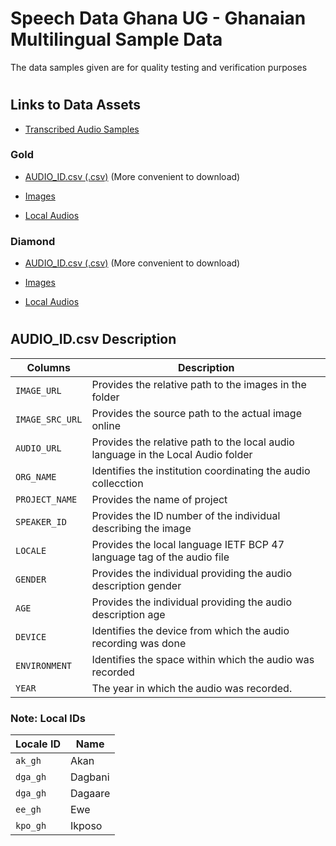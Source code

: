 # Speech Data Ghana UG - Ghanaian Multilingual Sample Data
The data samples given are for quality testing and verification purposes 

#
## Links to Data Assets 

+ [Transcribed Audio Samples](https://ugedugh-my.sharepoint.com/:f:/g/personal/speechdata_ug_edu_gh/Ejb6UHk-E7VOlvccvCWel44BhcSvTnEDh3FBGNtlZBy8kA?e=bLaHaF)

### Gold

* [AUDIO_ID.csv (.csv)](https://www.dropbox.com/scl/fi/jjyi4bcu45m40a1hsre2y/waxal-project-data.xlsx?rlkey=rhzxjwve0pea1xsfsx13fejvo&dl=0) (More convenient to download)

* [Images](https://www.dropbox.com/scl/fo/0v9sbymx0k39z847x2kz6/h?rlkey=zx4uz6qmfmmict21ye96nscu1&dl=0) 

*   [Local Audios](https://www.dropbox.com/scl/fo/5x30m6t9wmbhpta2a1d0h/h?rlkey=qzi8l6kr6ni5nqke69ds3ylun&dl=0)

### Diamond 

* [AUDIO_ID.csv (.csv)]() (More convenient to download)

* [Images]() 

*   [Local Audios]()

#

## AUDIO_ID.csv Description
| Columns | Description |
| --- | --- |
| `IMAGE_URL` | Provides the relative path to the images in the folder          |
| `IMAGE_SRC_URL` | Provides the source path to the actual image online          |
| `AUDIO_URL` | Provides the relative path to the local audio language in the Local Audio folder            |
| `ORG_NAME` |  Identifies the institution coordinating the audio collecction           |
| `PROJECT_NAME` | Provides the name of project             |
| `SPEAKER_ID` | Provides the ID number of the individual describing the image             |
| `LOCALE` |  Provides the local language IETF BCP 47 language tag of the audio file           |
| `GENDER` |  Provides the individual providing the audio description gender           |
| `AGE` |     Provides the individual providing the audio description age        |
| `DEVICE` |  Identifies the device from which the audio recording was done          |
| `ENVIRONMENT` |  Identifies the space within which the audio was recorded           |
| `YEAR` |  The year in which the audio was recorded.            |

### Note: Local IDs

| Locale ID | Name |
| --- | --- |
| `ak_gh` | Akan     |
| `dga_gh` | Dagbani       |
| `dga_gh` | Dagaare       |
| `ee_gh` |  Ewe         |
| `kpo_gh` | Ikposo           |
